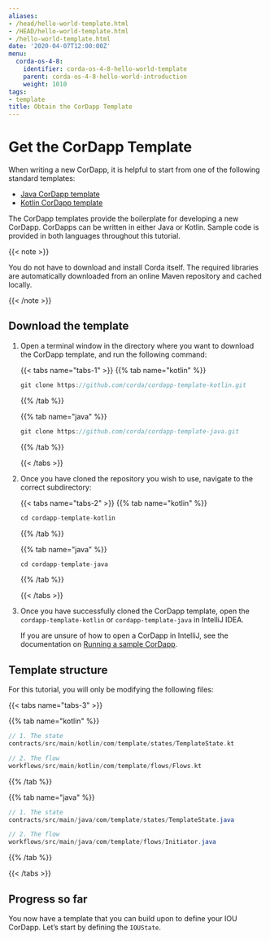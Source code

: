 ```yaml
---
aliases:
- /head/hello-world-template.html
- /HEAD/hello-world-template.html
- /hello-world-template.html
date: '2020-04-07T12:00:00Z'
menu:
  corda-os-4-8:
    identifier: corda-os-4-8-hello-world-template
    parent: corda-os-4-8-hello-world-introduction
    weight: 1010
tags:
- template
title: Obtain the CorDapp Template
---
```


# Get the CorDapp Template

When writing a new CorDapp, it is helpful to start from one of the following standard templates:

* [Java CorDapp template](https://github.com/corda/cordapp-template-java)
* [Kotlin CorDapp template](https://github.com/corda/cordapp-template-kotlin)

The CorDapp templates provide the boilerplate for developing a new CorDapp. CorDapps can be written in either Java or Kotlin. Sample code is provided in both languages throughout this tutorial.

{{< note >}}

You do not have to download and install Corda itself. The required libraries are automatically downloaded from an online Maven
repository and cached locally.

{{< /note >}}


## Download the template

1. Open a terminal window in the directory where you want to download the CorDapp template, and run the following command:

   {{< tabs name="tabs-1" >}}
   {{% tab name="kotlin" %}}
   ```kotlin
   git clone https://github.com/corda/cordapp-template-kotlin.git
   ```
   {{% /tab %}}

   {{% tab name="java" %}}
   ```java
   git clone https://github.com/corda/cordapp-template-java.git
   ```
   {{% /tab %}}

   {{< /tabs >}}

2. Once you have cloned the repository you wish to use, navigate to the correct subdirectory:

   {{< tabs name="tabs-2" >}}
   {{% tab name="kotlin" %}}
   ```kotlin
   cd cordapp-template-kotlin
   ```
   {{% /tab %}}

   {{% tab name="java" %}}
   ```java
   cd cordapp-template-java
   ```
   {{% /tab %}}

   {{< /tabs >}}


3. Once you have successfully cloned the CorDapp template, open the `cordapp-template-kotlin` or `cordapp-template-java` in IntelliJ IDEA.

   If you are unsure of how to open a CorDapp in IntelliJ, see the documentation on [Running a sample CorDapp](tutorial-cordapp.html##opening-the-sample-cordapp-in-intellij-idea).


## Template structure

For this tutorial, you will only be modifying the following files:

{{< tabs name="tabs-3" >}}

{{% tab name="kotlin" %}}
```kotlin
// 1. The state
contracts/src/main/kotlin/com/template/states/TemplateState.kt

// 2. The flow
workflows/src/main/kotlin/com/template/flows/Flows.kt
```
{{% /tab %}}

{{% tab name="java" %}}
```java
// 1. The state
contracts/src/main/java/com/template/states/TemplateState.java

// 2. The flow
workflows/src/main/java/com/template/flows/Initiator.java
```
{{% /tab %}}

{{< /tabs >}}


## Progress so far

You now have a template that you can build upon to define your IOU CorDapp. Let’s start by defining the `IOUState`.
